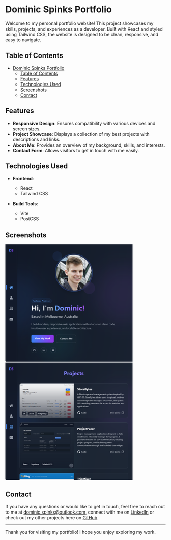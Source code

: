 # Dominic Spinks Portfolio

Welcome to my personal portfolio website! This project showcases my skills, projects, and experiences as a developer. Built with React and styled using Tailwind CSS, the website is designed to be clean, responsive, and easy to navigate.

## Table of Contents

- [Dominic Spinks Portfolio](#dominic-spinks-portfolio)
    - [Table of Contents](#table-of-contents)
    - [Features](#features)
    - [Technologies Used](#technologies-used)
    - [Screenshots](#screenshots)
    - [Contact](#contact)

## Features

-   **Responsive Design**: Ensures compatibility with various devices and screen sizes.
-   **Project Showcase**: Displays a collection of my best projects with descriptions and links.
-   **About Me**: Provides an overview of my background, skills, and interests.
-   **Contact Form**: Allows visitors to get in touch with me easily.

## Technologies Used

-   **Frontend**:

    -   React
    -   Tailwind CSS

-   **Build Tools**:
    -   Vite
    -   PostCSS

## Screenshots

<img src="./src/assets/screenshot_homepage.png" alt="Home Page" width="400"/>

<img src="./src/assets/screenshot_projects.png" alt="Projects" width="400"/>


## Contact

If you have any questions or would like to get in touch, feel free to reach out to me at [dominic.spinks@outlook.com](mailto:dominic.spinks@outlook.com), connect with me on [LinkedIn](https://www.linkedin.com/in/dominicspinks/) or check out my other projects here on [GitHub](https://github.com/dominicspinks).

---

Thank you for visiting my portfolio! I hope you enjoy exploring my work.

